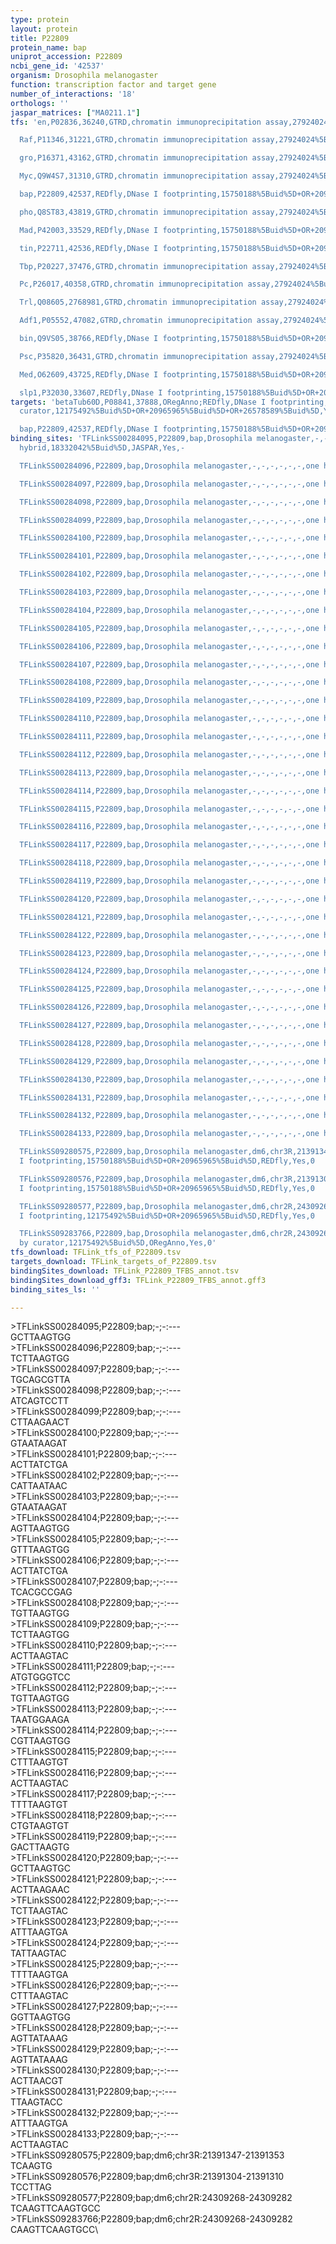 ```yaml
---
type: protein
layout: protein
title: P22809
protein_name: bap
uniprot_accession: P22809
ncbi_gene_id: '42537'
organism: Drosophila melanogaster
function: transcription factor and target gene
number_of_interactions: '18'
orthologs: ''
jaspar_matrices: ["MA0211.1"]
tfs: 'en,P02836,36240,GTRD,chromatin immunoprecipitation assay,27924024%5Buid%5D,No

  Raf,P11346,31221,GTRD,chromatin immunoprecipitation assay,27924024%5Buid%5D,No

  gro,P16371,43162,GTRD,chromatin immunoprecipitation assay,27924024%5Buid%5D,No

  Myc,Q9W4S7,31310,GTRD,chromatin immunoprecipitation assay,27924024%5Buid%5D,No

  bap,P22809,42537,REDfly,DNase I footprinting,15750188%5Buid%5D+OR+20965965%5Buid%5D,No

  pho,Q8ST83,43819,GTRD,chromatin immunoprecipitation assay,27924024%5Buid%5D,No

  Mad,P42003,33529,REDfly,DNase I footprinting,15750188%5Buid%5D+OR+20965965%5Buid%5D,No

  tin,P22711,42536,REDfly,DNase I footprinting,15750188%5Buid%5D+OR+20965965%5Buid%5D,No

  Tbp,P20227,37476,GTRD,chromatin immunoprecipitation assay,27924024%5Buid%5D,No

  Pc,P26017,40358,GTRD,chromatin immunoprecipitation assay,27924024%5Buid%5D,No

  Trl,Q08605,2768981,GTRD,chromatin immunoprecipitation assay,27924024%5Buid%5D,No

  Adf1,P05552,47082,GTRD,chromatin immunoprecipitation assay,27924024%5Buid%5D,No

  bin,Q9VS05,38766,REDfly,DNase I footprinting,15750188%5Buid%5D+OR+20965965%5Buid%5D,No

  Psc,P35820,36431,GTRD,chromatin immunoprecipitation assay,27924024%5Buid%5D,No

  Med,O62609,43725,REDfly,DNase I footprinting,15750188%5Buid%5D+OR+20965965%5Buid%5D,No

  slp1,P32030,33607,REDfly,DNase I footprinting,15750188%5Buid%5D+OR+20965965%5Buid%5D,No'
targets: 'betaTub60D,P08841,37888,ORegAnno;REDfly,DNase I footprinting;inferred by
  curator,12175492%5Buid%5D+OR+20965965%5Buid%5D+OR+26578589%5Buid%5D,Yes

  bap,P22809,42537,REDfly,DNase I footprinting,15750188%5Buid%5D+OR+20965965%5Buid%5D,No'
binding_sites: 'TFLinkSS00284095,P22809,bap,Drosophila melanogaster,-,-,-,-,-,-,one
  hybrid,18332042%5Buid%5D,JASPAR,Yes,-

  TFLinkSS00284096,P22809,bap,Drosophila melanogaster,-,-,-,-,-,-,one hybrid,18332042%5Buid%5D,JASPAR,Yes,-

  TFLinkSS00284097,P22809,bap,Drosophila melanogaster,-,-,-,-,-,-,one hybrid,18332042%5Buid%5D,JASPAR,Yes,-

  TFLinkSS00284098,P22809,bap,Drosophila melanogaster,-,-,-,-,-,-,one hybrid,18332042%5Buid%5D,JASPAR,Yes,-

  TFLinkSS00284099,P22809,bap,Drosophila melanogaster,-,-,-,-,-,-,one hybrid,18332042%5Buid%5D,JASPAR,Yes,-

  TFLinkSS00284100,P22809,bap,Drosophila melanogaster,-,-,-,-,-,-,one hybrid,18332042%5Buid%5D,JASPAR,Yes,-

  TFLinkSS00284101,P22809,bap,Drosophila melanogaster,-,-,-,-,-,-,one hybrid,18332042%5Buid%5D,JASPAR,Yes,-

  TFLinkSS00284102,P22809,bap,Drosophila melanogaster,-,-,-,-,-,-,one hybrid,18332042%5Buid%5D,JASPAR,Yes,-

  TFLinkSS00284103,P22809,bap,Drosophila melanogaster,-,-,-,-,-,-,one hybrid,18332042%5Buid%5D,JASPAR,Yes,-

  TFLinkSS00284104,P22809,bap,Drosophila melanogaster,-,-,-,-,-,-,one hybrid,18332042%5Buid%5D,JASPAR,Yes,-

  TFLinkSS00284105,P22809,bap,Drosophila melanogaster,-,-,-,-,-,-,one hybrid,18332042%5Buid%5D,JASPAR,Yes,-

  TFLinkSS00284106,P22809,bap,Drosophila melanogaster,-,-,-,-,-,-,one hybrid,18332042%5Buid%5D,JASPAR,Yes,-

  TFLinkSS00284107,P22809,bap,Drosophila melanogaster,-,-,-,-,-,-,one hybrid,18332042%5Buid%5D,JASPAR,Yes,-

  TFLinkSS00284108,P22809,bap,Drosophila melanogaster,-,-,-,-,-,-,one hybrid,18332042%5Buid%5D,JASPAR,Yes,-

  TFLinkSS00284109,P22809,bap,Drosophila melanogaster,-,-,-,-,-,-,one hybrid,18332042%5Buid%5D,JASPAR,Yes,-

  TFLinkSS00284110,P22809,bap,Drosophila melanogaster,-,-,-,-,-,-,one hybrid,18332042%5Buid%5D,JASPAR,Yes,-

  TFLinkSS00284111,P22809,bap,Drosophila melanogaster,-,-,-,-,-,-,one hybrid,18332042%5Buid%5D,JASPAR,Yes,-

  TFLinkSS00284112,P22809,bap,Drosophila melanogaster,-,-,-,-,-,-,one hybrid,18332042%5Buid%5D,JASPAR,Yes,-

  TFLinkSS00284113,P22809,bap,Drosophila melanogaster,-,-,-,-,-,-,one hybrid,18332042%5Buid%5D,JASPAR,Yes,-

  TFLinkSS00284114,P22809,bap,Drosophila melanogaster,-,-,-,-,-,-,one hybrid,18332042%5Buid%5D,JASPAR,Yes,-

  TFLinkSS00284115,P22809,bap,Drosophila melanogaster,-,-,-,-,-,-,one hybrid,18332042%5Buid%5D,JASPAR,Yes,-

  TFLinkSS00284116,P22809,bap,Drosophila melanogaster,-,-,-,-,-,-,one hybrid,18332042%5Buid%5D,JASPAR,Yes,-

  TFLinkSS00284117,P22809,bap,Drosophila melanogaster,-,-,-,-,-,-,one hybrid,18332042%5Buid%5D,JASPAR,Yes,-

  TFLinkSS00284118,P22809,bap,Drosophila melanogaster,-,-,-,-,-,-,one hybrid,18332042%5Buid%5D,JASPAR,Yes,-

  TFLinkSS00284119,P22809,bap,Drosophila melanogaster,-,-,-,-,-,-,one hybrid,18332042%5Buid%5D,JASPAR,Yes,-

  TFLinkSS00284120,P22809,bap,Drosophila melanogaster,-,-,-,-,-,-,one hybrid,18332042%5Buid%5D,JASPAR,Yes,-

  TFLinkSS00284121,P22809,bap,Drosophila melanogaster,-,-,-,-,-,-,one hybrid,18332042%5Buid%5D,JASPAR,Yes,-

  TFLinkSS00284122,P22809,bap,Drosophila melanogaster,-,-,-,-,-,-,one hybrid,18332042%5Buid%5D,JASPAR,Yes,-

  TFLinkSS00284123,P22809,bap,Drosophila melanogaster,-,-,-,-,-,-,one hybrid,18332042%5Buid%5D,JASPAR,Yes,-

  TFLinkSS00284124,P22809,bap,Drosophila melanogaster,-,-,-,-,-,-,one hybrid,18332042%5Buid%5D,JASPAR,Yes,-

  TFLinkSS00284125,P22809,bap,Drosophila melanogaster,-,-,-,-,-,-,one hybrid,18332042%5Buid%5D,JASPAR,Yes,-

  TFLinkSS00284126,P22809,bap,Drosophila melanogaster,-,-,-,-,-,-,one hybrid,18332042%5Buid%5D,JASPAR,Yes,-

  TFLinkSS00284127,P22809,bap,Drosophila melanogaster,-,-,-,-,-,-,one hybrid,18332042%5Buid%5D,JASPAR,Yes,-

  TFLinkSS00284128,P22809,bap,Drosophila melanogaster,-,-,-,-,-,-,one hybrid,18332042%5Buid%5D,JASPAR,Yes,-

  TFLinkSS00284129,P22809,bap,Drosophila melanogaster,-,-,-,-,-,-,one hybrid,18332042%5Buid%5D,JASPAR,Yes,-

  TFLinkSS00284130,P22809,bap,Drosophila melanogaster,-,-,-,-,-,-,one hybrid,18332042%5Buid%5D,JASPAR,Yes,-

  TFLinkSS00284131,P22809,bap,Drosophila melanogaster,-,-,-,-,-,-,one hybrid,18332042%5Buid%5D,JASPAR,Yes,-

  TFLinkSS00284132,P22809,bap,Drosophila melanogaster,-,-,-,-,-,-,one hybrid,18332042%5Buid%5D,JASPAR,Yes,-

  TFLinkSS00284133,P22809,bap,Drosophila melanogaster,-,-,-,-,-,-,one hybrid,18332042%5Buid%5D,JASPAR,Yes,-

  TFLinkSS09280575,P22809,bap,Drosophila melanogaster,dm6,chr3R,21391347,21391353,-,dm6&position=chr3R:21391347-21391353,DNase
  I footprinting,15750188%5Buid%5D+OR+20965965%5Buid%5D,REDfly,Yes,0

  TFLinkSS09280576,P22809,bap,Drosophila melanogaster,dm6,chr3R,21391304,21391310,-,dm6&position=chr3R:21391304-21391310,DNase
  I footprinting,15750188%5Buid%5D+OR+20965965%5Buid%5D,REDfly,Yes,0

  TFLinkSS09280577,P22809,bap,Drosophila melanogaster,dm6,chr2R,24309268,24309282,-,dm6&position=chr2R:24309268-24309282,DNase
  I footprinting,12175492%5Buid%5D+OR+20965965%5Buid%5D,REDfly,Yes,0

  TFLinkSS09283766,P22809,bap,Drosophila melanogaster,dm6,chr2R,24309268,24309282,+,dm6&position=chr2R:24309268-24309282,inferred
  by curator,12175492%5Buid%5D,ORegAnno,Yes,0'
tfs_download: TFLink_tfs_of_P22809.tsv
targets_download: TFLink_targets_of_P22809.tsv
bindingSites_download: TFLink_P22809_TFBS_annot.tsv
bindingSites_download_gff3: TFLink_P22809_TFBS_annot.gff3
binding_sites_ls: ''

---
```

\>TFLinkSS00284095;P22809;bap;-;-:---\GCTTAAGTGG\\>TFLinkSS00284096;P22809;bap;-;-:---\TCTTAAGTGG\\>TFLinkSS00284097;P22809;bap;-;-:---\TGCAGCGTTA\\>TFLinkSS00284098;P22809;bap;-;-:---\ATCAGTCCTT\\>TFLinkSS00284099;P22809;bap;-;-:---\CTTAAGAACT\\>TFLinkSS00284100;P22809;bap;-;-:---\GTAATAAGAT\\>TFLinkSS00284101;P22809;bap;-;-:---\ACTTATCTGA\\>TFLinkSS00284102;P22809;bap;-;-:---\CATTAATAAC\\>TFLinkSS00284103;P22809;bap;-;-:---\GTAATAAGAT\\>TFLinkSS00284104;P22809;bap;-;-:---\AGTTAAGTGG\\>TFLinkSS00284105;P22809;bap;-;-:---\GTTTAAGTGG\\>TFLinkSS00284106;P22809;bap;-;-:---\ACTTATCTGA\\>TFLinkSS00284107;P22809;bap;-;-:---\TCACGCCGAG\\>TFLinkSS00284108;P22809;bap;-;-:---\TGTTAAGTGG\\>TFLinkSS00284109;P22809;bap;-;-:---\TCTTAAGTGG\\>TFLinkSS00284110;P22809;bap;-;-:---\ACTTAAGTAC\\>TFLinkSS00284111;P22809;bap;-;-:---\ATGTGGGTCC\\>TFLinkSS00284112;P22809;bap;-;-:---\TGTTAAGTGG\\>TFLinkSS00284113;P22809;bap;-;-:---\TAATGGAAGA\\>TFLinkSS00284114;P22809;bap;-;-:---\CGTTAAGTGG\\>TFLinkSS00284115;P22809;bap;-;-:---\CTTTAAGTGT\\>TFLinkSS00284116;P22809;bap;-;-:---\ACTTAAGTAC\\>TFLinkSS00284117;P22809;bap;-;-:---\TTTTAAGTGT\\>TFLinkSS00284118;P22809;bap;-;-:---\CTGTAAGTGT\\>TFLinkSS00284119;P22809;bap;-;-:---\GACTTAAGTG\\>TFLinkSS00284120;P22809;bap;-;-:---\GCTTAAGTGC\\>TFLinkSS00284121;P22809;bap;-;-:---\ACTTAAGAAC\\>TFLinkSS00284122;P22809;bap;-;-:---\TCTTAAGTAC\\>TFLinkSS00284123;P22809;bap;-;-:---\ATTTAAGTGA\\>TFLinkSS00284124;P22809;bap;-;-:---\TATTAAGTAC\\>TFLinkSS00284125;P22809;bap;-;-:---\TTTTAAGTGA\\>TFLinkSS00284126;P22809;bap;-;-:---\CTTTAAGTAC\\>TFLinkSS00284127;P22809;bap;-;-:---\GGTTAAGTGG\\>TFLinkSS00284128;P22809;bap;-;-:---\AGTTATAAAG\\>TFLinkSS00284129;P22809;bap;-;-:---\AGTTATAAAG\\>TFLinkSS00284130;P22809;bap;-;-:---\ACTTAACGT\\>TFLinkSS00284131;P22809;bap;-;-:---\TTAAGTACC\\>TFLinkSS00284132;P22809;bap;-;-:---\ATTTAAGTGA\\>TFLinkSS00284133;P22809;bap;-;-:---\ACTTAAGTAC\\>TFLinkSS09280575;P22809;bap;dm6;chr3R:21391347-21391353\TCAAGTG\\>TFLinkSS09280576;P22809;bap;dm6;chr3R:21391304-21391310\TCCTTAG\\>TFLinkSS09280577;P22809;bap;dm6;chr2R:24309268-24309282\TCAAGTTCAAGTGCC\\>TFLinkSS09283766;P22809;bap;dm6;chr2R:24309268-24309282\CAAGTTCAAGTGCC\